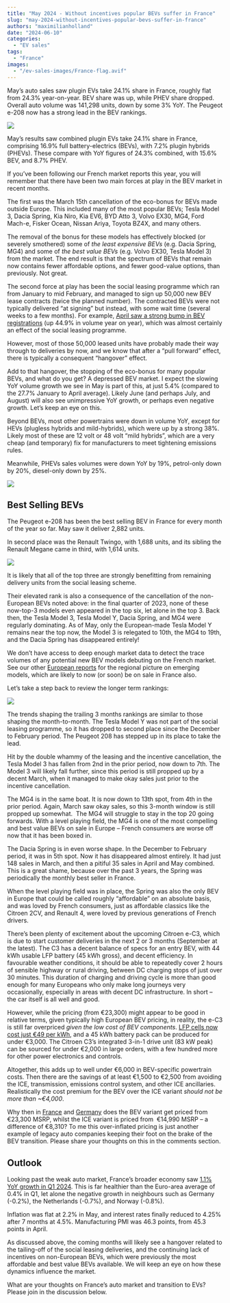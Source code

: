 ```yaml
---
title: "May 2024 - Without incentives popular BEVs suffer in France"
slug: "may-2024-without-incentives-popular-bevs-suffer-in-france"
authors: "maximilianholland"
date: "2024-06-10"
categories:
  - "EV sales"
tags:
  - "France"
images:
  - "/ev-sales-images/France-flag.avif"
---
```


May’s auto sales saw plugin EVs take 24.1% share in France, roughly flat from 24.3% year-on-year. BEV share was up, while PHEV share dropped. Overall auto volume was 141,298 units, down by some 3% YoY. The Peugeot e-208 now has a strong lead in the BEV rankings.

![](/ev-sales-images/2024-05-France-Passenger-Auto-Registrations.avif)

May’s results saw combined plugin EVs take 24.1% share in France, comprising 16.9% full battery-electrics (BEVs), with 7.2% plugin hybrids (PHEVs). These compare with YoY figures of 24.3% combined, with 15.6% BEV, and 8.7% PHEV.

If you’ve been following our French market reports this year, you will remember that there have been two main forces at play in the BEV market in recent months.

The first was the March 15th cancellation of the eco-bonus for BEVs made outside Europe. This included many of the most popular BEVs; Tesla Model 3, Dacia Spring, Kia Niro, Kia EV6, BYD Atto 3, Volvo EX30, MG4, Ford Mach-e, Fisker Ocean, Nissan Ariya, Toyota BZ4X, and many others.

The removal of the bonus for these models has effectively blocked (or severely smothered) some of _the least expensive BEVs_ (e.g. Dacia Spring, MG4) and some of _the best value BEVs_ (e.g. Volvo EX30, Tesla Model 3) from the market. The end result is that the spectrum of BEVs that remain now contains fewer affordable options, and fewer good-value options, than previously. Not great.

The second force at play has been the social leasing programme which ran from January to mid February, and managed to sign up 50,000 new BEV lease contracts (twice the planned number). The contracted BEVs were not typically delivered “at signing” but instead, with some wait time (several weeks to a few months). For example, [April saw a strong bump in BEV registrations](/2024/05/07/april-2024-peugeot-dominates-electric-car-market-in-france/) (up 44.9% in volume year on year), which was almost certainly an effect of the social leasing programme.

However, most of those 50,000 leased units have probably made their way through to deliveries by now, and we know that after a “pull forward” effect, there is typically a consequent “hangover” effect.

Add to that hangover, the stopping of the eco-bonus for many popular BEVs, and what do you get? A depressed BEV market. I expect the slowing YoY volume growth we see in May is part of this, at just 5.4% (compared to the 27.7% January to April average). Likely June (and perhaps July, and August) will also see unimpressive YoY growth, or perhaps even negative growth. Let’s keep an eye on this.

Beyond BEVs, most other powertrains were down in volume YoY, except for HEVs (plugless hybrids and mild-hybrids), which were up by a strong 38%. Likely most of these are 12 volt or 48 volt “mild hybrids”, which are a very cheap (and temporary) fix for manufacturers to meet tightening emissions rules.

Meanwhile, PHEVs sales volumes were down YoY by 19%, petrol-only down by 20%, diesel-only down by 25%.

![](/ev-sales-images/2024-05-France-Monthly-Powertrain-Market-Share.avif)

## Best Selling BEVs

The Peugeot e-208 has been the best selling BEV in France for every month of the year so far. May saw it deliver 2,882 units.

In second place was the Renault Twingo, with 1,688 units, and its sibling the Renault Megane came in third, with 1,614 units.

![](/ev-sales-images/2024-05-France-BEVs.avif)

It is likely that all of the top three are strongly benefitting from remaining delivery units from the social leasing scheme.

Their elevated rank is also a consequence of the cancellation of the non-European BEVs noted above: in the final quarter of 2023, none of these now-top-3 models even appeared in the top six, let alone in the top 3. Back then, the Tesla Model 3, Tesla Model Y, Dacia Spring, and MG4 were regularly dominating. As of May, only the European-made Tesla Model Y remains near the top now, the Model 3 is relegated to 10th, the MG4 to 19th, and the Dacia Spring has disappeared entirely!

We don’t have access to deep enough market data to detect the trace volumes of any potential new BEV models debuting on the French market. See our other [European reports](/categories/ev-sales/) for the regional picture on emerging models, which are likely to now (or soon) be on sale in France also.

Let’s take a step back to review the longer term rankings:

![](/ev-sales-images/2024-05-France-BEVs-Trailing-Qtr.avif)

The trends shaping the trailing 3 months rankings are similar to those shaping the month-to-month. The Tesla Model Y was not part of the social leasing programme, so it has dropped to second place since the December to February period. The Peugeot 208 has stepped up in its place to take the lead.

Hit by the double whammy of the leasing and the incentive cancellation, the Tesla Model 3 has fallen from 2nd in the prior period, now down to 7th. The Model 3 will likely fall further, since this period is still propped up by a decent March, when it managed to make okay sales just prior to the incentive cancellation.

The MG4 is in the same boat. It is now down to 13th spot, from 4th in the prior period. Again, March saw okay sales, so this 3-month window is still propped up somewhat.  The MG4 will struggle to stay in the top 20 going forwards. With a level playing field, the MG4 is one of the most compelling and best value BEVs on sale in Europe – French consumers are worse off now that it has been boxed in.

The Dacia Spring is in even worse shape. In the December to February period, it was in 5th spot. Now it has disappeared almost entirely. It had just 148 sales in March, and then a pitiful 35 sales in April and May combined. This is a great shame, because over the past 3 years, the Spring was periodically the monthly best seller in France.

When the level playing field was in place, the Spring was also the only BEV in Europe that could be called roughly “affordable” on an absolute basis, and was loved by French consumers, just as affordable classics like the Citroen 2CV, and Renault 4, were loved by previous generations of French drivers.

There’s been plenty of excitement about the upcoming Citroen e-C3, which is due to start customer deliveries in the next 2 or 3 months (September at the latest). The C3 has a decent balance of specs for an entry BEV, with 44 kWh usable LFP battery (45 kWh gross), and decent efficiency. In favourable weather conditions, it should be able to repeatedly cover 2 hours of sensible highway or rural driving, between DC charging stops of just over 30 minutes. This duration of charging and driving cycle is more than good enough for many Europeans who only make long journeys very occasionally, especially in areas with decent DC infrastructure. In short – the car itself is all well and good.

However, while the pricing (from €23,300) might appear to be good in relative terms, given typically high European BEV pricing, in reality, the e-C3 is still far overpriced _given the low cost of BEV components_. [LFP cells now cost just €49 per kWh](https://news.metal.com/newscontent/102782363/Energy-storage-battery-cell-prices-still-have-downward-room-as-the-iteration-of-300Ah-battery-cells-accelerated), and a 45 kWh battery pack can be produced for under €3,000. The Citroen C3’s integrated 3-in-1 drive unit (83 kW peak) can be sourced for under €2,000 in large orders, with a few hundred more for other power electronics and controls.

Altogether, this adds up to well under €6,000 in BEV-specific powertrain costs. Then there are the savings of at least €1,500 to €2,500 from avoiding the ICE, transmission, emissions control system, and other ICE ancillaries. Realistically the cost premium for the BEV over the ICE variant _should not be more than ~€4,000_.

Why then in [France](https://www.citroen.fr/) and [Germany](https://www.citroen.de/) does the BEV variant get priced from €23,300 MSRP, whilst the ICE variant is priced from  €14,990 MSRP – a difference of €8,310? To me this over-inflated pricing is just another example of legacy auto companies keeping their foot on the brake of the BEV transition. Please share your thoughts on this in the comments section.

## Outlook

Looking past the weak auto market, France’s broader economy saw [1.1% YoY growth in Q1 2024](https://tradingeconomics.com/france/indicators). This is far healthier than the Euro-area average of 0.4% in Q1, let alone the negative growth in neighbours such as Germany (-0.2%), the Netherlands (-0.7%), and Norway (-0.8%).

Inflation was flat at 2.2% in May, and interest rates finally reduced to 4.25% after 7 months at 4.5%. Manufacturing PMI was 46.3 points, from 45.3 points in April.

As discussed above, the coming months will likely see a hangover related to the tailing-off of the social leasing deliveries, and the continuing lack of incentives on non-European BEVs, which were previously the most affordable and best value BEVs available. We will keep an eye on how these dynamics influence the market.

What are your thoughts on France’s auto market and transition to EVs? Please join in the discussion below.